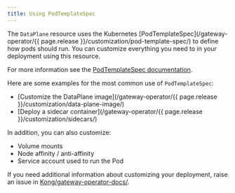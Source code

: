 ```yaml
---
title: Using PodTemplateSpec
---
```


The `DataPlane` resource uses the Kubernetes [PodTemplateSpec](/gateway-operator/{{ page.release }}/customization/pod-template-spec/) to define how pods should run. You can customize everything you need to in your deployment using this resource.

For more information see the [PodTemplateSpec documentation](https://kubernetes.io/docs/reference/kubernetes-api/workload-resources/pod-template-v1/#PodTemplateSpec).

Here are some examples for the most common use of `PodTemplateSpec`:

* [Customize the DataPlane image](/gateway-operator/{{ page.release }}/customization/data-plane-image/)
* [Deploy a sidecar container](/gateway-operator/{{ page.release }}/customization/sidecars/)

In addition, you can also customize:

* Volume mounts
* Node affinity / anti-affinity
* Service account used to run the Pod

If you need additional information about customizing your deployment, raise an issue in [Kong/gateway-operator-docs/](https://github.com/Kong/gateway-operator-docs/issues).